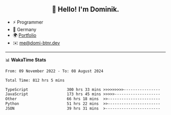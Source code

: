 <h2 align="center">👋 Hello! I'm Dominik.</h2>

- ⚡ Programmer
- 📍 Germany
- 🌍 [Portfolio](https://domi-btnr.dev)
- ✉️ [me@domi-btnr.dev](mailto://me@domi-btnr.dev)

---
📊 **WakaTime Stats**
<!--START_SECTION:waka-->

```txt
From: 09 November 2022 - To: 08 August 2024

Total Time: 812 hrs 5 mins

TypeScript                 300 hrs 33 mins >>>>>>>>>----------------   37.01 %
JavaScript                 173 hrs 45 mins >>>>>--------------------   21.40 %
Other                      66 hrs 18 mins  >>-----------------------   08.16 %
Python                     51 hrs 22 mins  >>-----------------------   06.33 %
JSON                       39 hrs 31 mins  >------------------------   04.87 %
```

<!--END_SECTION:waka-->
